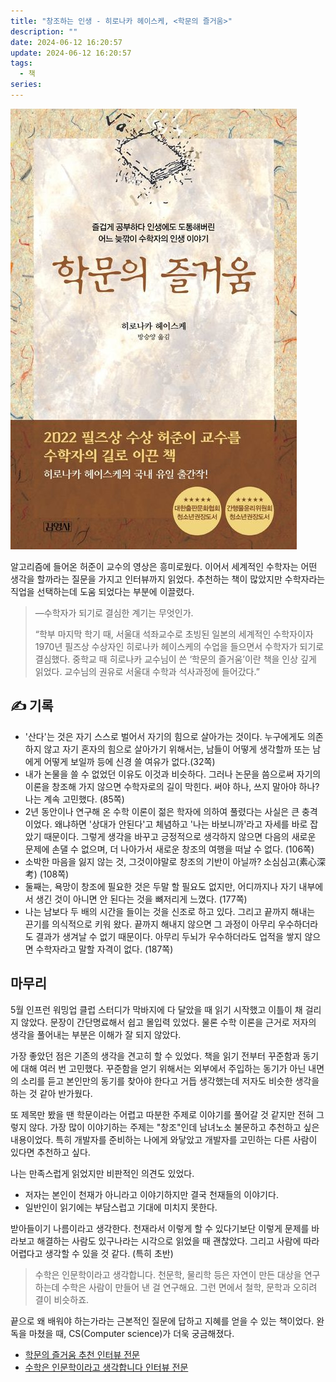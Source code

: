 ```yaml
---
title: "창조하는 인생 - 히로나카 헤이스케, <학문의 즐거움>"
description: ""
date: 2024-06-12 16:20:57
update: 2024-06-12 16:20:57
tags:
  - 책
series: 
---
```


![학문의 즐거움](./images/joy-of-learning.jpg)

알고리즘에 들어온 허준이 교수의 영상은 흥미로웠다. 이어서 세계적인 수학자는 어떤 생각을 할까라는 질문을 가지고 인터뷰까지 읽었다. 추천하는 책이 많았지만 수학자라는 직업을 선택하는데
도움 되었다는 부분에 이끌렸다.

> ―수학자가 되기로 결심한 계기는 무엇인가.
>
> “학부 마지막 학기 때, 서울대 석좌교수로 초빙된 일본의 세계적인 수학자이자 1970년 필즈상 수상자인 히로나카 헤이스케의 수업을 들으면서 수학자가 되기로 결심했다. 중학교 때 히로나카 교수님이 쓴 ‘학문의
> 즐거움’이란 책을 인상 깊게 읽었다. 교수님의 권유로 서울대 수학과 석사과정에 들어갔다.”

## ✍️ 기록

- '산다'는 것은 자기 스스로 벌어서 자기의 힘으로 살아가는 것이다. 누구에게도 의존하지 않고 자기 혼자의 힘으로 살아가기 위해서는,
  남들이 어떻게 생각할까 또는 남에게 어떻게 보일까 등에 신경 쓸 여유가 없다.(32쪽)
- 내가 논물을 쓸 수 없었던 이유도 이것과 비슷하다. 그러나 논문을 씀으로써 자기의 이론을 창조해 가지 않으면 수학자로의 길이 막힌다. 써야 하나, 쓰지 말아야 하나? 나는 계속 고민했다. (85쪽)
- 2년 동안이나 연구해 온 수학 이론이 젊은 학자에 의하여 풀렸다는 사실은 큰 충격이었다. 왜냐하면 '상대가 안된다'고 체념하고 '나는 바보니까'라고 자세를 바로 잡았기 때문이다. 그렇게 생각을 바꾸고 긍정적으로
  생각하지 않으면 다음의 새로운 문제에 손댈 수 없으며, 더 나아가서 새로운 창조의 여행을 떠날 수 없다. (106쪽)
- 소박한 마음을 잃지 않는 것, 그것이야말로 창조의 기반이 아닐까? 소심심고(素心深考) (108쪽)
- 둘째는, 욕망이 창조에 필요한 것은 두말 할 필요도 없지만, 어디까지나 자기 내부에서 생긴 것이 아니면 안 된다는 것을 뼈저리게 느꼈다. (177쪽)
- 나는 남보다 두 배의 시간을 들이는 것을 신조로 하고 있다. 그리고 끝까지 해내는 끈기를 의식적으로 키워 왔다. 끝까지 해내지 않으면 그 과정이 아무리 우수하더라도 결과가 생겨날 수 없기 때문이다. 아무리 두뇌가
  우수하더라도 업적을 쌓지 않으면 수학자라고 말할 자격이 없다. (187쪽)

## 마무리

5월 인프런 워밍업 클럽 스터디가 막바지에 다 달았을 때 읽기 시작했고 이틀이 채 걸리지 않았다. 문장이 간단명료해서 쉽고 몰입력 있었다. 물론 수학 이론을 근거로 저자의 생각을 풀어내는 부분은 이해가 잘 되지
않았다.

가장 좋았던 점은 기존의 생각을 견고히 할 수 있었다. 책을 읽기 전부터 꾸준함과 동기에 대해 여러 번 고민했다. 꾸준함을 얻기 위해서는 외부에서 주입하는 동기가 아닌 내면의 소리를 듣고 본인만의 동기를 찾아야
한다고 거듭 생각했는데 저자도 비슷한 생각을 하는 것 같아 반가웠다.

또 제목만 봤을 땐 학문이라는 어렵고 따분한 주제로 이야기를 풀어갈 것 같지만 전혀 그렇지 않다. 가장 많이 이야기하는 주제는 "창조"인데 남녀노소 불문하고 추천하고 싶은 내용이었다. 특히 개발자를 준비하는
나에게 와닿았고 개발자를 고민하는 다른 사람이 있다면 추천하고 싶다.

나는 만족스럽게 읽었지만 비판적인 의견도 있었다.

- 저자는 본인이 천재가 아니라고 이야기하지만 결국 천재들의 이야기다.
- 일반인이 읽기에는 부담스럽고 기대에 미치지 못한다.

받아들이기 나름이라고 생각한다. 천재라서 이렇게 할 수 있다기보단 이렇게 문제를 바라보고 해결하는 사람도 있구나라는 시각으로 읽었을 때 괜찮았다. 그리고 사람에 따라 어렵다고 생각할 수 있을 것 같다. (특히
초반)

> 수학은 인문학이라고 생각합니다. 천문학, 물리학 등은 자연이 만든 대상을 연구하는데 수학은 사람이 만들어 낸 걸 연구해요. 그런 면에서 철학, 문학과 오히려 결이 비슷하죠.

끝으로 왜 배워야 하는가라는 근본적인 질문에 답하고 지혜를 얻을 수 있는 책이었다. 완독을 마쳤을 때, CS(Computer science)가 더욱 궁금해졌다.

- [학문의 즐거움 추천 인터뷰 전문](https://www.donga.com/news/Economy/article/all/20220706/114308959/1)
- [수학은 인문학이라고 생각합니다 인터뷰 전문](https://www.chosun.com/national/weekend/2022/01/01/ASP3UHRZTBD3VC7XN3LGQCIS2A/)
